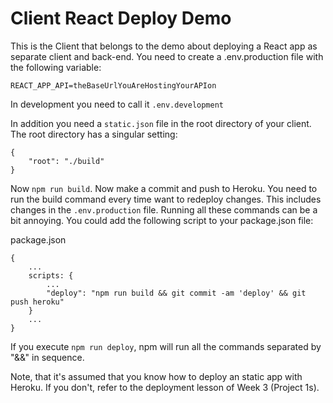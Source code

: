 # Client React Deploy Demo

This is the Client that belongs to the demo about deploying a React app as separate client and back-end. You need to create a .env.production file with the following variable:
```
REACT_APP_API=theBaseUrlYouAreHostingYourAPIon
```
In development you need to call it `.env.development`

In addition you need a `static.json` file in the root directory of your client. The root directory has a singular setting:
```
{
    "root": "./build"
}
```
Now `npm run build`. Now make a commit and push to Heroku. You need to run the build command every time want to redeploy changes. This includes changes in the `.env.production` file. Running all these commands can be a bit annoying. You could add the following script to your package.json file:

package.json
```
{
    ...
    scripts: {
        ...
        "deploy": "npm run build && git commit -am 'deploy' && git push heroku"
    }
    ...
}
```

If you execute `npm run deploy`, npm will run all the commands separated by "&&" in sequence. 

Note, that it's assumed that you know how to deploy an static app with Heroku. If you don't, refer to the deployment lesson of Week 3 (Project 1s).